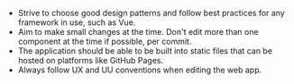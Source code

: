 - Strive to choose good design patterns and follow best practices for any framework in use, such as Vue.
- Aim to make small changes at the time. Don't edit more than one component at the time if possible, per commit.
- The application should be able to be built into static files that can be hosted on platforms like GitHub Pages.
- Always follow UX and UU conventions when editing the web app.
